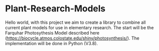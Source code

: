 # Plant-Research-Models

Hello world,
with this project we aim to create a library to combine all current plant models for use in elementary research. The start will be the Farquhar Photosythesis Model described here (https://biocycle.atmos.colostate.edu/shiny/photosynthesis/). The implementation will be done in Python (V3.8).
